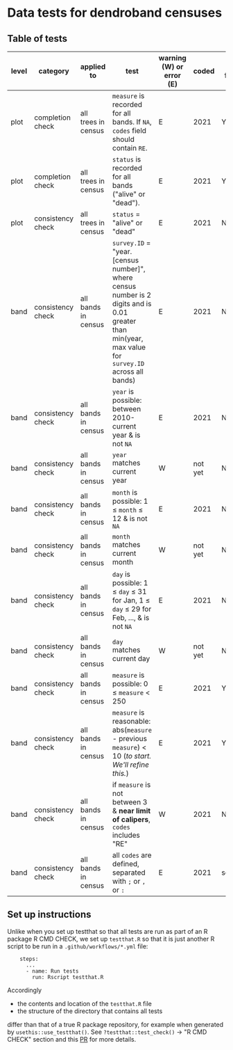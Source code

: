 # Data tests for dendroband censuses

## Table of tests 

level | category | applied to | test  | warning (W) or error (E) | coded | requires field fix? | auto fix (when applicable)
----  | ---- | ----  | ----  | ---- | ---- | ---- | ---- 
plot | completion check | all trees in census | `measure` is recorded for all bands. If `NA`, `codes` field should contain `RE`. |  E | 2021 | Y | NA 
plot | completion check | all trees in census | `status` is recorded for all bands ("alive" or "dead"). |  E | 2021 | Y | NA 
plot | consistency check | all trees in census | `status` = "alive" or "dead" |  E | 2021 | N | NA 
band | consistency check | all bands in census | `survey.ID` = "year.[census number]", where census number is 2 digits and is 0.01 greater than min(year, max value for `survey.ID` across all bands) | E | 2021 | N | ?
band | consistency check | all bands in census | `year` is possible: between 2010-current year & is not `NA` | E | 2021 | N | ?
band | consistency check | all bands in census | `year` matches current year | W | not yet | N | ?
band | consistency check | all bands in census | `month` is possible: 1 ≤ `month` ≤ 12 & is not `NA` | E | 2021 | N | ?
band | consistency check | all bands in census | `month` matches current month | W | not yet | N | ?
band | consistency check | all bands in census | `day` is possible: 1 ≤ `day` ≤ 31 for Jan, 1 ≤ `day` ≤ 29 for Feb, ..., & is not `NA` | E | 2021 | N | ?
band | consistency check | all bands in census | `day` matches current day | W | not yet | N | ?
band | consistency check | all bands in census | `measure` is possible: 0 ≤ `measure` < 250 | E | 2021 | Y | NA
band | consistency check | all bands in census | `measure` is reasonable: abs(`measure` - previous `measure`) < 10 (*to start. We'll refine this.*) | E | 2021 | Y | NA
band | consistency check | all bands in census | if `measure` is not between 3 & **near limit of calipers**, `codes` includes "RE" | W | 2021 | N | add "RE" to codes **TODO**
band | consistency check | all bands in census | all `codes` are defined, separated with `;` or `,` or `:` | E | 2021 | sometimes | NA


## Set up instructions

Unlike when you set up testthat so that all tests are run as part of an
R package R CMD CHECK, we set up `testthat.R` so that it is just another
R script to be run in a `.github/workflows/*.yml` file:

```
    steps:
      ...
      - name: Run tests
        run: Rscript testthat.R
```

Accordingly

* the contents and location of the `testthat.R` file
* the structure of the directory that contains all tests 

differ than that of a true R package repository, for example when
generated by `usethis::use_testthat()`. See `?testthat::test_check()` ->
"R CMD CHECK" section and this
[PR](https://github.com/SCBI-ForestGEO/Dendrobands/pull/34#issuecomment-842561058)
for more details.